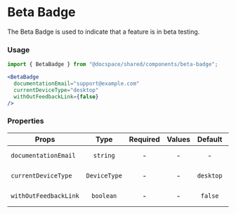 # Beta Badge

The Beta Badge is used to indicate that a feature is in beta testing.

### Usage

```js
import { BetaBadge } from "@docspace/shared/components/beta-badge";
```

```jsx
<BetaBadge
  documentationEmail="support@example.com"
  currentDeviceType="desktop"
  withOutFeedbackLink={false}
/>
```

### Properties

| Props                 |     Type     | Required | Values |  Default  | Description                  |
| --------------------- | :----------: | :------: | :----: | :-------: | ---------------------------- |
| `documentationEmail`  |   `string`   |    -     |   -    |     -     | Email for feedback           |
| `currentDeviceType`   | `DeviceType` |    -     |   -    | `desktop` | Device type (mobile/desktop) |
| `withOutFeedbackLink` |  `boolean`   |    -     |   -    |  `false`  | Hides feedback link if true  |

